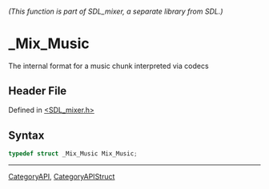 ###### (This function is part of SDL_mixer, a separate library from SDL.)
# _Mix_Music

The internal format for a music chunk interpreted via codecs

## Header File

Defined in [<SDL_mixer.h>](https://github.com/libsdl-org/SDL_mixer/blob/SDL2/include/SDL_mixer.h)

## Syntax

```c
typedef struct _Mix_Music Mix_Music;
```

----
[CategoryAPI](CategoryAPI), [CategoryAPIStruct](CategoryAPIStruct)

